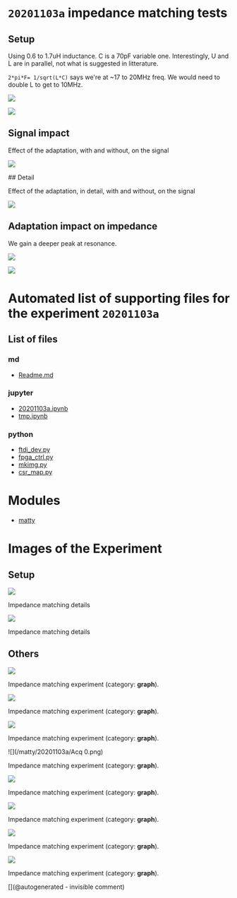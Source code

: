# `20201103a` impedance matching tests

## Setup

Using 0.6 to 1.7uH inductance. C is a 70pF variable one. 
Interestingly, U and L are in parallel, not what is suggested in litterature.

`2*pi*F= 1/sqrt(L*C)` says we're at ~17 to 20MHz freq. We would need to double L to get to 10MHz.


![](/matty/20201103a/P_20201103_191343_vHDR_On.jpg)

![](/matty/20201103a/P_20201103_191458_vHDR_On.jpg)

## Signal impact

Effect of the adaptation, with and without, on the signal

![](/matty/20201103a/LC_impact.jpg)

## Detail 

Effect of the adaptation, in detail, with and without, on the signal

![](/matty/20201103a/LC_compared.jpg)


## Adaptation impact on impedance

We gain a deeper peak at resonance.

![](/matty/20201103a/without_adaptation.png)

![](/matty/20201103a/withonlyL.png)








# Automated list of supporting files for the __experiment `20201103a`__

## List of files

### md

* [Readme.md](/matty/20201103a/Readme.md)


### jupyter

* [20201103a.ipynb](/matty/20201103a/20201103a.ipynb)
* [tmp.ipynb](/tmp.ipynb)


### python

* [ftdi_dev.py](/matty/20201103a/ftdi_dev.py)
* [fpga_ctrl.py](/matty/20201103a/fpga_ctrl.py)
* [mkimg.py](/matty/20201103a/mkimg.py)
* [csr_map.py](/matty/20201103a/csr_map.py)





# Modules

* [matty](/matty/)




# Images of the Experiment

## Setup

![](/matty/20201103a/P_20201103_191343_vHDR_On.jpg)

Impedance matching details

![](/matty/20201103a/P_20201103_191458_vHDR_On.jpg)

Impedance matching details

## Others

![](/matty/20201103a/LC_impact_filtered.jpg)

Impedance matching experiment (category: __graph__).

![](/matty/20201103a/LC_impact.jpg)

Impedance matching experiment (category: __graph__).

![](/matty/20201103a/LC_compared.jpg)

Impedance matching experiment (category: __graph__).

![](/matty/20201103a/Acq 0.png)

Impedance matching experiment (category: __graph__).

![](/matty/20201103a/smallprobe_echo.png)

Impedance matching experiment (category: __graph__).

![](/matty/20201103a/smallprobe_amplitude.png)

Impedance matching experiment (category: __graph__).

![](/matty/20201103a/without_adaptation.png)

Impedance matching experiment (category: __graph__).

![](/matty/20201103a/withonlyL.png)

Impedance matching experiment (category: __graph__).










[](@autogenerated - invisible comment)